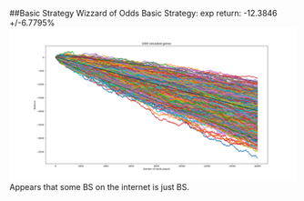 ##Basic Strategy
Wizzard of Odds Basic Strategy:
exp return: -12.3846 +/-6.7795%
![Wizzard of Odds Basic Strategy](/img/wizzards_of_odds_BS.png)
Appears that some BS on the internet is just BS.
